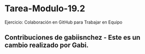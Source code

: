 # Tarea-Modulo-19.2
Ejercicio: Colaboración en GitHub para Trabajar en Equipo
## Contribuciones de gabiisnchez - Este es un cambio realizado por Gabi.
